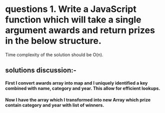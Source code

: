 # questions 1. Write a JavaScript function which will take a single argument awards and return prizes in the below structure. 
  Time complexity of the solution should be O(n).

## solutions discussion:-  
#### First I convert awards array into map and I uniquely identified a key combined with name, category and year. This allow for efficient lookups.
#### Now I have the array which I transformed into new Array which prize contain category and year with list of winners.
